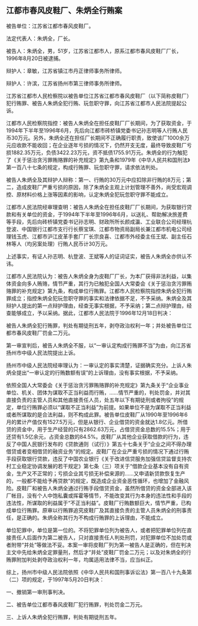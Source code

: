 ## 江都市春风皮鞋厂、朱炳全行贿案

被告单位：江苏省江都市春风皮鞋厂。

法定代表人：朱炳全，厂长。

被告人：朱炳全，男，51岁，江苏省江都市人，原系江都市春风皮鞋厂厂长，1996年8月20日被逮捕。

辩护人：章敏，江苏省镇江市丹正律师事务所律师。

辩护人：许滨，江苏省扬州市第三律师事务所律师。

江苏省江都市人民检察院以被告单位江苏省江都市春风皮鞋厂（以下简称皮鞋厂）犯行贿罪、被告人朱炳全犯行贿、玩忽职守罪，向江苏省江都市人民法院提起公诉。

江都市人民检察院指控：被告人朱炳全在担任皮鞋厂厂长期间，为了获取资金，于1994年下半年至1996年6月，先后向江都市砖桥镇党委书记孙志明等人行贿人民币30万元。另外，朱炳全还在担任厂长期间不正确履行职责，致使该厂1000余万元应收款不能收回；在企业逐年亏损的情况下，仍然开支无度，最终导致皮鞋厂亏损1882.35万元，负债3422.23万元，资不抵债1755.91万元。朱炳全的行为触犯了《关于惩治贪污罪贿赂罪的补充规定》第九条和1979年《中华人民共和国刑法》第一百八十七条的规定，构成行贿罪、玩忽职守罪，请求依法判处。

被告人朱炳全及其辩护人辩称：第一、行贿的30万元中应扣除非行贿的8万元；第二，造成皮鞋厂严重亏损的原因，除了朱炳全主观上计划管理不善外，尚受宏观调控、原材料价格上涨等因素的影响，认定朱炳全犯玩忽职守罪不能成立。

江都市人民法院经审理查明：被告人朱炳全在担任皮鞋厂厂长期间，为获取银行贷款和有关单位的资金，于1994年下半年至1996年6月，以送礼、帮助解决旅差费等手段，先后向砖桥镇党委书记孙志明、财政所所长颜成瀛、工业联合公司经理杭登波、中国银行江都市支行行长蔡宝琪、江都市物资局副局长兼江都市机电公司经理钱玉虎、江都市沪江皮革手套厂厂长宗良喜、江都市外经委主任王斌、副主任石林等人（均另案处理）行贿人民币计30万元。

上述事实，有证人孙志明、杭登波、王斌等人的证词证实，被告人朱炳全亦供认不讳。

江都市人民法院认为：被告人朱炳全身为皮鞋厂厂长，为本厂获得非法利益，以集体资金向多人贿赂，情节严重，其行为已触犯全国人大常委会《关于惩治贪污罪贿赂罪的补充规定》第九条，构成单位行贿罪。江都市人民检察院指控朱炳全犯行贿罪成立；指控朱炳全犯玩忽职守罪的事实和法律依据不足，不予采纳。朱炳全及其辩护人提出的第一点辩护理由，经查无事实根据，不予采纳；第二点辩护理由，经查能够成立，予以采纳。据此，江都市人民法院于1996年12月18日判决：

被告人朱炳全犯行贿罪，判处有期徒刑五年，剥夺政治权利一年；并处被告单位江都市春风皮鞋厂罚金二万元。

第一审宣判后，被告人朱炳全不服，以“一审认定构成行贿罪不当”为由，向江苏省扬州市中级人民法院提出上诉。

扬州市中级人民法院经审理认为：一审认定的事实清楚，证据确实充分。上诉人朱炳全提出“一审认定的行贿数额有误”的上诉理由，没有事实根据，不予采纳。

依照全国人大常委会《关于惩治贪污罪贿赂罪的补充规定》第九条关于“企业事业单位、机关、团体为谋取不正当利益而行贿，……情节严重的，判处罚金，并对其直接负责的主管人员和其他直接责任人员，处五年以下有期徒刑或者拘役”的规定，单位行贿罪必须以“谋取不正当利益”为前提。如果单位不是为谋取不正当利益或者所谋取的是合法利益，则不构成此罪。被告单位皮鞋厂从1990年至1996年6月的累计产值仅有1527.5万元，但是从银行、企业借贷的资金就达1.8亿元。所借贷的资金中，用于生产经营的只有2862.63万元，占借贷资金总数的15.5%；用于还贷有1.5亿余元，占资金总数的84.5%。皮鞋厂从其他企业获取借款的行为，违反了中国人民银行发布的《贷款通则（试行）》第五十七条关于“企业之间不得办理借贷或者变相借贷的融资业务”的规定。皮鞋厂在企业严重亏损的情况下通过行贿手段获取银行贷款，违反了中国农业银行《关于改进信贷服务加强信贷监督支持农村工业稳定协调发展的若干规定》第七条（三）项关于“借款企业基本没有自有资金，生产又不正常的；亏损企业其亏损无补偿来源的……又申请新贷款恢复生产的，一般都不能给予再贷款”的规定，既造成企业资金恶性循环，也增加了金融风险。皮鞋厂和被告人朱炳全通过行贿手段借贷资金，虽然所借贷的资金全部进入该厂帐目，没有个人中饱私囊或挥霍等情节，不能改变其行为本身的违法性和手段的违法性，所谋取的利益属于“不正当利益”。皮鞋厂行贿数额巨大，情节严重，已构成单位行贿罪。原审以行贿罪追究皮鞋厂及其直接负责的主管人员朱炳全的刑事责任，是正确的。朱炳全称其行为不构成行贿罪的上诉理由，不能成立。

单位犯罪中，单位是第一位的。不将犯罪单位列为被告人，或者把犯罪单位列在直接责任人后面作为第二被告人，只对直接责任人判处刑罚，对犯罪单位不加处罚或者附带“并处”等做法不妥。本案一审将皮鞋厂列为第一被告人是正确的，但在判决主文中先给朱炳全定罪量刑，然后才“并处”皮鞋厂罚金二万元；以及对朱炳全的行贿罪附加判处剥夺政治权利一年，均属适用法律不当，应当纠正。

综上，扬州市中级人民法院依照《中华人民共和国刑事诉讼法》第一百八十九条第（二）项的规定，于1997年5月20日判决：

一、撤销第一审刑事判决。

二、被告单位江都市春风皮鞋厂犯行贿罪，判处罚金二万元。

三、上诉人朱炳全犯行贿罪，判处有期徒刑五年。

